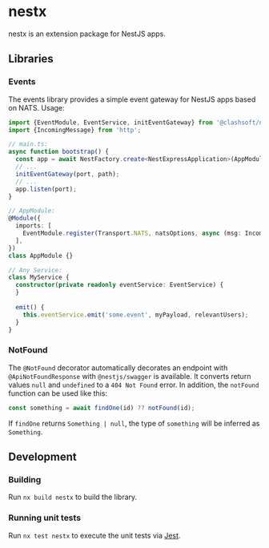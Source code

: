 # nestx

nestx is an extension package for NestJS apps.

## Libraries

### Events

The events library provides a simple event gateway for NestJS apps based on NATS.
Usage:

```ts
import {EventModule, EventService, initEventGateway} from '@clashsoft/nestx';
import {IncomingMessage} from 'http';

// main.ts:
async function bootstrap() {
  const app = await NestFactory.create<NestExpressApplication>(AppModule);
  // ...
  initEventGateway(port, path);
  // ...
  app.listen(port);
}

// AppModule:
@Module({
  imports: [
    EventModule.register(Transport.NATS, natsOptions, async (msg: IncomingMessage) => userIdFromRequest(msg)),
  ],
})
class AppModule {}

// Any Service:
class MyService {
  constructor(private readonly eventService: EventService) {
  }
  
  emit() {
    this.eventService.emit('some.event', myPayload, relevantUsers);
  }
}
```

### NotFound

The `@NotFound` decorator automatically decorates an endpoint with `@ApiNotFoundResponse` with `@nestjs/swagger` is available.
It converts return values `null` and `undefined` to a `404 Not Found` error.
In addition, the `notFound` function can be used like this:

```ts
const something = await findOne(id) ?? notFound(id);
```

If `findOne` returns `Something | null`, the type of `something` will be inferred as `Something`.

## Development

### Building

Run `nx build nestx` to build the library.

### Running unit tests

Run `nx test nestx` to execute the unit tests via [Jest](https://jestjs.io).
